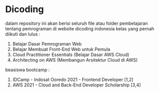 # Dicoding
dalam repository ini akan berisi seluruh file atau folder pembelajaran tentang pemrograman di website dicoding indonesia
kelas yang pernah diikuti dan lulus :
1. Belajar Dasar Pemrograman Web
2. Belajar Membuat Front-End Web untuk Pemula
3. Cloud Practitioner Essentials (Belajar Dasar AWS Cloud)
4. Architecting on AWS (Membangun Arsitektur Cloud di AWS)

beasiswa bootcamp :
1. IDCamp - Indosat Ooredo 2021 - Frontend Developer [1,2]
2. AWS 2021 - Cloud and Back-End Developer Scholarship [3,4]
